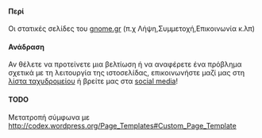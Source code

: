 #### Περί
Οι στατικές σελίδες του [gnome.gr](http://gnome.gr) (π.χ Λήψη,Συμμετοχή,Επικοινωνία κ.λπ)

#### Ανάδραση
Αν θέλετε να προτείνετε μια βελτίωση ή να αναφέρετε ένα πρόβλημα σχετικά με τη λειτουργία της ιστοσελίδας, επικοινωνήστε μαζί μας στη [λίστα ταχυδρομείου](http://lists.gnome.gr/listinfo.cgi/team-gnome.gr) ή βρείτε μας στα [social media](http://gnome.gr/#social_media)!

#### TODO
Μετατροπή σύμφωνα με http://codex.wordpress.org/Page_Templates#Custom_Page_Template

